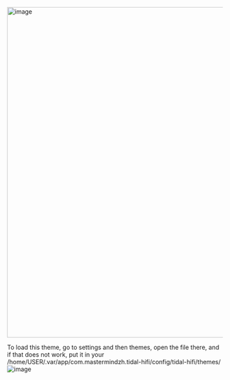 <img width="1078" height="771" alt="image" src="https://github.com/user-attachments/assets/47c0d61d-c45a-4ba7-a9c7-2a06baaa5f6f" />




To load this theme, go to settings and then themes, open the file there, and if that does not work, put it in your /home/USER/.var/app/com.mastermindzh.tidal-hifi/config/tidal-hifi/themes/
![image](https://github.com/user-attachments/assets/bedf7065-0607-4767-9b36-650d47bd844e)
